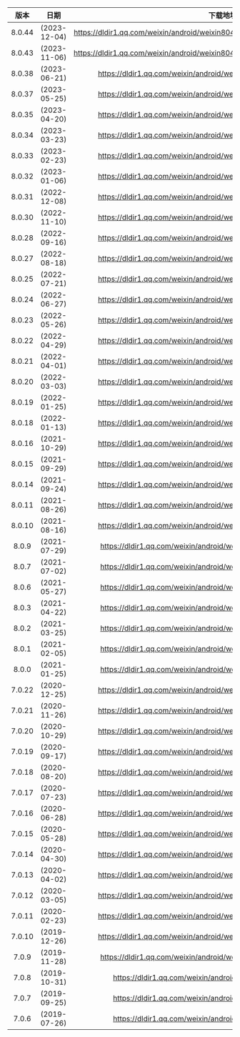 |  版本  |     日期     |                           下载地址                           |
| :----: | :----------: | :----------------------------------------------------------: |
| 8.0.44 | (2023-12-04) | https://dldir1.qq.com/weixin/android/weixin8044android2502_0x28002c36_arm64.apk |
| 8.0.43 | (2023-11-06) | https://dldir1.qq.com/weixin/android/weixin8043android2480_0x28002b38_arm64.apk |
| 8.0.38 | (2023-06-21) | https://dldir1.qq.com/weixin/android/weixin8038android2400_arm64.apk |
| 8.0.37 | (2023-05-25) | https://dldir1.qq.com/weixin/android/weixin8037android2380_arm64.apk |
| 8.0.35 | (2023-04-20) | https://dldir1.qq.com/weixin/android/weixin8035android2360_arm64.apk |
| 8.0.34 | (2023-03-23) | https://dldir1.qq.com/weixin/android/weixin8034android2340_arm64.apk |
| 8.0.33 | (2023-02-23) | https://dldir1.qq.com/weixin/android/weixin8033android2320_arm64.apk |
| 8.0.32 | (2023-01-06) | https://dldir1.qq.com/weixin/android/weixin8032android2300_arm64.apk |
| 8.0.31 | (2022-12-08) | https://dldir1.qq.com/weixin/android/weixin8031android2280_arm64.apk |
| 8.0.30 | (2022-11-10) | https://dldir1.qq.com/weixin/android/weixin8030android2260_arm64.apk |
| 8.0.28 | (2022-09-16) | https://dldir1.qq.com/weixin/android/weixin8028android2240_arm64.apk |
| 8.0.27 | (2022-08-18) | https://dldir1.qq.com/weixin/android/weixin8027android2220_arm64.apk |
| 8.0.25 | (2022-07-21) | https://dldir1.qq.com/weixin/android/weixin8025android2200_arm64.apk |
| 8.0.24 | (2022-06-27) | https://dldir1.qq.com/weixin/android/weixin8024android2180_arm64.apk |
| 8.0.23 | (2022-05-26) | https://dldir1.qq.com/weixin/android/weixin8023android2160_arm64.apk |
| 8.0.22 | (2022-04-29) | https://dldir1.qq.com/weixin/android/weixin8022android2140_arm64.apk |
| 8.0.21 | (2022-04-01) | https://dldir1.qq.com/weixin/android/weixin8021android2120_arm64.apk |
| 8.0.20 | (2022-03-03) | https://dldir1.qq.com/weixin/android/weixin8020android2100_arm64.apk |
| 8.0.19 | (2022-01-25) | https://dldir1.qq.com/weixin/android/weixin8019android2080_arm64.apk |
| 8.0.18 | (2022-01-13) | https://dldir1.qq.com/weixin/android/weixin8018android2060_arm64.apk |
| 8.0.16 | (2021-10-29) | https://dldir1.qq.com/weixin/android/weixin8016android2040_arm64.apk |
| 8.0.15 | (2021-09-29) | https://dldir1.qq.com/weixin/android/weixin8015android2020_arm64.apk |
| 8.0.14 | (2021-09-24) | https://dldir1.qq.com/weixin/android/weixin8014android2000_arm64.apk |
| 8.0.11 | (2021-08-26) | https://dldir1.qq.com/weixin/android/weixin8011android1980_arm64.apk |
| 8.0.10 | (2021-08-16) | https://dldir1.qq.com/weixin/android/weixin8010android1960_arm64.apk |
| 8.0.9  | (2021-07-29) | https://dldir1.qq.com/weixin/android/weixin809android1940_arm64.apk |
| 8.0.7  | (2021-07-02) | https://dldir1.qq.com/weixin/android/weixin807android1920_arm64.apk |
| 8.0.6  | (2021-05-27) | https://dldir1.qq.com/weixin/android/weixin806android1900_arm64.apk |
| 8.0.3  | (2021-04-22) | https://dldir1.qq.com/weixin/android/weixin803android1880_arm64.apk |
| 8.0.2  | (2021-03-25) | https://dldir1.qq.com/weixin/android/weixin802android1860_arm64.apk |
| 8.0.1  | (2021-02-05) | https://dldir1.qq.com/weixin/android/weixin801android1840_arm64.apk |
| 8.0.0  | (2021-01-25) | https://dldir1.qq.com/weixin/android/weixin800android1840_arm64.apk |
| 7.0.22 | (2020-12-25) | https://dldir1.qq.com/weixin/android/weixin7022android1820_arm64.apk |
| 7.0.21 | (2020-11-26) | https://dldir1.qq.com/weixin/android/weixin7021android1800_arm64.apk |
| 7.0.20 | (2020-10-29) | https://dldir1.qq.com/weixin/android/weixin7020android1780_arm64.apk |
| 7.0.19 | (2020-09-17) | https://dldir1.qq.com/weixin/android/weixin7019android1760_arm64.apk |
| 7.0.18 | (2020-08-20) | https://dldir1.qq.com/weixin/android/weixin7018android1740_arm64.apk |
| 7.0.17 | (2020-07-23) | https://dldir1.qq.com/weixin/android/weixin7017android1720_arm64.apk |
| 7.0.16 | (2020-06-28) | https://dldir1.qq.com/weixin/android/weixin7016android1700_arm64.apk |
| 7.0.15 | (2020-05-28) | https://dldir1.qq.com/weixin/android/weixin7015android1680_arm64.apk |
| 7.0.14 | (2020-04-30) | https://dldir1.qq.com/weixin/android/weixin7014android1660_arm64.apk |
| 7.0.13 | (2020-04-02) | https://dldir1.qq.com/weixin/android/weixin7013android1640_arm64.apk |
| 7.0.12 | (2020-03-05) | https://dldir1.qq.com/weixin/android/weixin7012android1620_arm64.apk |
| 7.0.11 | (2020-02-23) | https://dldir1.qq.com/weixin/android/weixin7011android1600_arm64.apk |
| 7.0.10 | (2019-12-26) | https://dldir1.qq.com/weixin/android/weixin7010android1580_arm64.apk |
| 7.0.9  | (2019-11-28) | https://dldir1.qq.com/weixin/android/weixin709android1560_arm64.apk |
| 7.0.8  | (2019-10-31) | https://dldir1.qq.com/weixin/android/weixin708android1540.apk |
| 7.0.7  | (2019-09-25) | https://dldir1.qq.com/weixin/android/weixin707android1520.apk |
| 7.0.6  | (2019-07-26) | https://dldir1.qq.com/weixin/android/weixin706android1460.apk |
